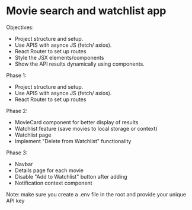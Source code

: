 # Movie search and watchlist app

Objectives:
- Project structure and setup.
- Use APIS with asynce JS (fetch/ axios).
- React Router to set up routes 
- Style the JSX elements/components
- Show the API results dynamically using components.

Phase 1:
- Project structure and setup.
- Use APIS with asynce JS (fetch/ axios).
- React Router to set up routes 

Phase 2:
- MovieCard component for better display of results
- Watchlist feature (save movies to local storage or context)
- Watchlist page
- Implement "Delete from Watchlist" functionality

Phase 3:
- Navbar
- Details page for each movie
- Disable "Add to Watchlist" button after adding
- Notification context component

Note: make sure you create a .env file in the root and provide your unique API key